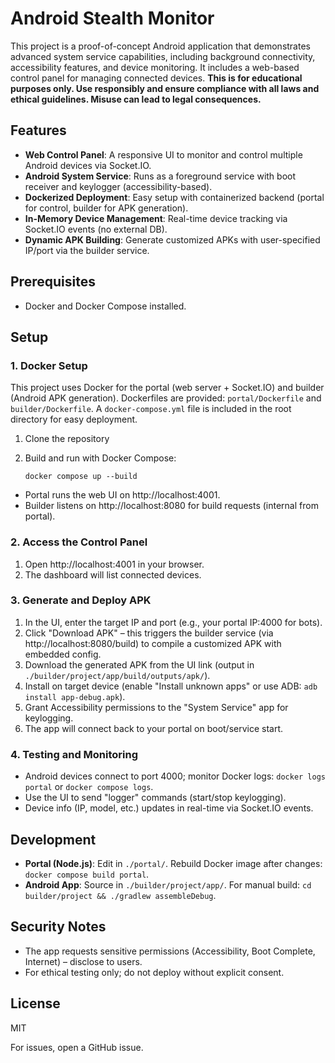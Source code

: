 # Android Stealth Monitor

This project is a proof-of-concept Android application that demonstrates advanced system service capabilities, including background connectivity, accessibility features, and device monitoring. It includes a web-based control panel for managing connected devices. **This is for educational purposes only. Use responsibly and ensure compliance with all laws and ethical guidelines. Misuse can lead to legal consequences.**

## Features
- **Web Control Panel**: A responsive UI to monitor and control multiple Android devices via Socket.IO.
- **Android System Service**: Runs as a foreground service with boot receiver and keylogger (accessibility-based).
- **Dockerized Deployment**: Easy setup with containerized backend (portal for control, builder for APK generation).
- **In-Memory Device Management**: Real-time device tracking via Socket.IO events (no external DB).
- **Dynamic APK Building**: Generate customized APKs with user-specified IP/port via the builder service.

## Prerequisites
- Docker and Docker Compose installed.

## Setup

### 1. Docker Setup
This project uses Docker for the portal (web server + Socket.IO) and builder (Android APK generation). Dockerfiles are provided: `portal/Dockerfile` and `builder/Dockerfile`. A `docker-compose.yml` file is included in the root directory for easy deployment.

1. Clone the repository

2. Build and run with Docker Compose:
   ```
   docker compose up --build
   ```

- Portal runs the web UI on http://localhost:4001.
- Builder listens on http://localhost:8080 for build requests (internal from portal).

### 2. Access the Control Panel
1. Open http://localhost:4001 in your browser.
2. The dashboard will list connected devices.

### 3. Generate and Deploy APK
1. In the UI, enter the target IP and port (e.g., your portal IP:4000 for bots).
2. Click "Download APK" – this triggers the builder service (via http://localhost:8080/build) to compile a customized APK with embedded config.
3. Download the generated APK from the UI link (output in `./builder/project/app/build/outputs/apk/`).
4. Install on target device (enable "Install unknown apps" or use ADB: `adb install app-debug.apk`).
5. Grant Accessibility permissions to the "System Service" app for keylogging.
6. The app will connect back to your portal on boot/service start.

### 4. Testing and Monitoring
- Android devices connect to port 4000; monitor Docker logs: `docker logs portal` or `docker compose logs`.
- Use the UI to send "logger" commands (start/stop keylogging).
- Device info (IP, model, etc.) updates in real-time via Socket.IO events.

## Development
- **Portal (Node.js)**: Edit in `./portal/`. Rebuild Docker image after changes: `docker compose build portal`.
- **Android App**: Source in `./builder/project/app/`. For manual build: `cd builder/project && ./gradlew assembleDebug`.

## Security Notes
- The app requests sensitive permissions (Accessibility, Boot Complete, Internet) – disclose to users.
- For ethical testing only; do not deploy without explicit consent.

## License
MIT

For issues, open a GitHub issue.

